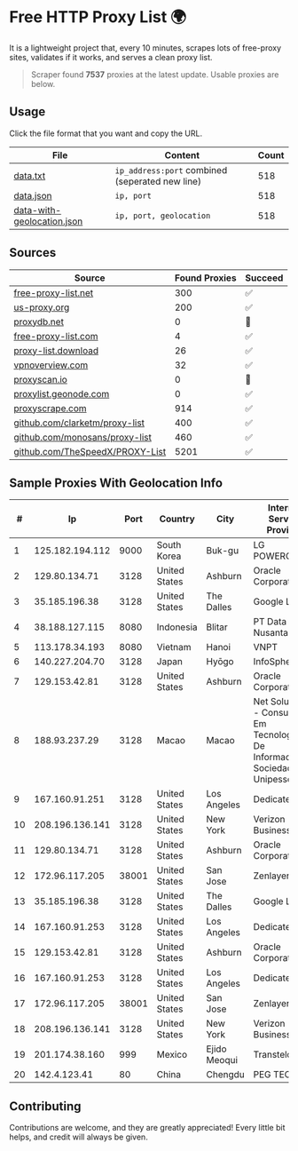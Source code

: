 
# Free HTTP Proxy List 🌍

It is a lightweight project that, every 10 minutes, scrapes lots of free-proxy sites, validates if it works, and serves a clean proxy list.


> Scraper found **7537** proxies at the latest update. Usable proxies are below.

## Usage

Click the file format that you want and copy the URL.


|File|Content|Count|
|----|-------|-----|
|[data.txt](https://raw.githubusercontent.com/themiralay/Proxy-List-World/master/data.txt)|`ip_address:port` combined (seperated new line)|518|
|[data.json](https://raw.githubusercontent.com/themiralay/Proxy-List-World/master/data.json)|`ip, port`|518|
|[data-with-geolocation.json](https://raw.githubusercontent.com/themiralay/Proxy-List-World/master/data-with-geolocation.json)|`ip, port, geolocation`|518|

## Sources

|Source|Found Proxies|Succeed|
|------|-------------|-------|
|[free-proxy-list.net](https://free-proxy-list.net)|300|✅|
|[us-proxy.org](https://www.us-proxy.org)|200|✅|
|[proxydb.net](http://proxydb.net)|0|🚫|
|[free-proxy-list.com](https://free-proxy-list.com/?page=&port=&type%5B%5D=http&type%5B%5D=https&up_time=0&search=Search)|4|✅|
|[proxy-list.download](https://www.proxy-list.download/HTTP)|26|✅|
|[vpnoverview.com](https://vpnoverview.com/privacy/anonymous-browsing/free-proxy-servers)|32|✅|
|[proxyscan.io](https://www.proxyscan.io)|0|🚫|
|[proxylist.geonode.com](https://proxylist.geonode.com/api/proxy-list?limit=300&page=1&sort_by=lastChecked&sort_type=desc&protocols=http,https)|0|✅|
|[proxyscrape.com](https://api.proxyscrape.com/v2/?request=displayproxies&protocol=http&timeout=10000&country=all&ssl=all&anonymity=all)|914|✅|
|[github.com/clarketm/proxy-list](https://raw.githubusercontent.com/clarketm/proxy-list/master/proxy-list-raw.txt)|400|✅|
|[github.com/monosans/proxy-list](https://raw.githubusercontent.com/monosans/proxy-list/main/proxies/http.txt)|460|✅|
|[github.com/TheSpeedX/PROXY-List](https://raw.githubusercontent.com/TheSpeedX/PROXY-List/master/http.txt)|5201|✅|


## Sample Proxies With Geolocation Info

|#|Ip|Port|Country|City|Internet Service Provider|
|-|--|----|-------|----|-------------------------|
|1|125.182.194.112|9000|South Korea|Buk-gu|LG POWERCOMM|
|2|129.80.134.71|3128|United States|Ashburn|Oracle Corporation|
|3|35.185.196.38|3128|United States|The Dalles|Google LLC|
|4|38.188.127.115|8080|Indonesia|Blitar|PT Data Buana Nusantara|
|5|113.178.34.193|8080|Vietnam|Hanoi|VNPT|
|6|140.227.204.70|3128|Japan|Hyōgo|InfoSphere|
|7|129.153.42.81|3128|United States|Ashburn|Oracle Corporation|
|8|188.93.237.29|3128|Macao|Macao|Net Solutions - Consultoria Em Tecnologias De Informacao, Sociedade Unipessoal|
|9|167.160.91.251|3128|United States|Los Angeles|Dedicated.com|
|10|208.196.136.141|3128|United States|New York|Verizon Business|
|11|129.80.134.71|3128|United States|Ashburn|Oracle Corporation|
|12|172.96.117.205|38001|United States|San Jose|Zenlayer Inc|
|13|35.185.196.38|3128|United States|The Dalles|Google LLC|
|14|167.160.91.253|3128|United States|Los Angeles|Dedicated.com|
|15|129.153.42.81|3128|United States|Ashburn|Oracle Corporation|
|16|167.160.91.253|3128|United States|Los Angeles|Dedicated.com|
|17|172.96.117.205|38001|United States|San Jose|Zenlayer Inc|
|18|208.196.136.141|3128|United States|New York|Verizon Business|
|19|201.174.38.160|999|Mexico|Ejido Meoqui|Transtelco Inc|
|20|142.4.123.41|80|China|Chengdu|PEG TECH INC|



## Contributing

Contributions are welcome, and they are greatly appreciated! Every
little bit helps, and credit will always be given.

